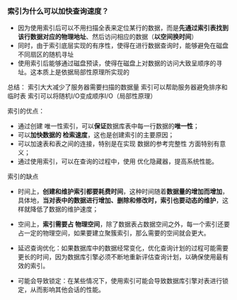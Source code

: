 ### 索引为什么可以加快查询速度？
- 因为使用索引后可以不用扫描全表来定位某行的数据，而是**先通过索引表找到该行数据对应的物理地址**、然后访问相应的数据（**以空间换时间**）
- 同时，由于索引底层实现的有序性，使得在进行数据查询时，能够避免在磁盘不同扇区的随机寻址
- 使用索引后能够通过磁盘预读，使得在磁盘上对数据的访问大致呈顺序的寻址。这本质上是依据局部性原理所实现的

总结：
索引大大减少了服务器需要扫描的数据量
索引可以帮助服务器避免排序和临时表
索引可以将随机I/O变成顺序I/O（局部性原理）
 

索引的优点：
- 通过创建 唯一性索引，可以**保证**数据库表中每一行数据的**唯一性**；
- 可以**加快数据的 检索速度**，这也是创建索引的主要原因；
- 可以加速表和表之间的连接，特别是在实现 数据的参考完整性 方面特别有意义；
- 通过使用索引，可以在查询的过程中，使用 优化隐藏器，提高系统性能。

索引的缺点
- 时间上，**创建和维护索引都要耗费时间**，这种时间随着**数据量的增加而增加**，具体地，**当对表中的数据进行增加、删除和修改时，索引也要动态的维护**，这样就降低了数据的维护速度；
- 空间上，**索引需要占 物理空间**，除了数据表占数据空间之外，每一个索引还要占一定的物理空间，如果要建立聚簇索引，那么需要的空间就会更大。


- 延迟查询优化：如果数据库中的数据经常变化，优化查询计划的过程可能需要更长的时间，因为数据库引擎必须不断地重新评估查询计划，以确保使用最有效的索引。
- 可能会导致锁定：在某些情况下，使用索引可能会导致数据库引擎对表进行锁定，从而影响其他会话的性能。
 